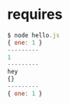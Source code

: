 # requires
```javascript
$ node hello.js
{ one: 1 }
---------
1
---------
hey
{}
---------
{ one: 1 }
```
